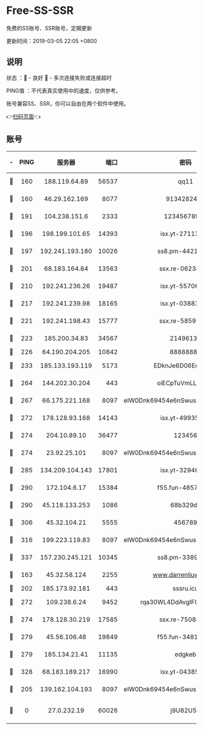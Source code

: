 # Free-SS-SSR

免费的SS账号、SSR账号，定期更新

更新时间：2019-03-05 22:05 +0800

## 说明

状态     ：🙂 - 良好 🙁 - 多次连接失败或连接超时

PING值   ：不代表真实使用中的速度，仅供参考。

账号兼容SS、SSR，你可以自由在两个软件中使用。

👉[扫码页面](https://liesauer.github.io/free-ss-ssr.github.io/)👈

## 账号

|-|PING|服务器|端口|密码|加密方式|区域|
|:----:|:----:|:-----:|-----:|:----:|:----:|:----:|
|🙂|160|188.119.64.89|56537|qq11|aes-256-cfb|RU|
|🙂|160|46.29.162.169|8077|9134282479|aes-256-cfb|RU|
|🙂|191|104.238.151.6|2333|12345678900|aes-256-cfb|JP|
|🙂|196|198.199.101.65|14393|isx.yt-27113496|aes-256-cfb|US|
|🙂|197|192.241.193.180|10026|ss8.pm-44218245|aes-256-cfb|US|
|🙂|201|68.183.164.84|13563|ssx.re-06234172|aes-256-cfb|US|
|🙂|210|192.241.236.26|19487|isx.yt-55706100|aes-256-cfb|US|
|🙂|217|192.241.239.98|18165|isx.yt-03883101|aes-256-cfb|US|
|🙂|221|192.241.198.43|15777|ssx.re-58597661|aes-256-cfb|US|
|🙂|223|185.200.34.83|34567|21496138|aes-256-cfb|US|
|🙂|226|64.190.204.205|10842|88888888|rc4-md5|US|
|🙂|233|185.133.193.119|5173|EDknJe6D06EoWDaw|aes-256-cfb|US|
|🙂|264|144.202.30.204|443|oiECpTuVmLLxk4Ts|aes-256-cfb|US|
|🙂|267|66.175.221.168|8097|eIW0Dnk69454e6nSwuspv9DmS201tQ0D|aes-256-cfb|US|
|🙂|272|178.128.93.168|14143|isx.yt-49935432|aes-256-cfb|SG|
|🙂|274|204.10.89.10|36477|123456|aes-256-cfb|US|
|🙂|274|23.92.25.101|8097|eIW0Dnk69454e6nSwuspv9DmS201tQ0D|aes-256-cfb|US|
|🙂|285|134.209.104.143|17801|isx.yt-32946841|aes-256-cfb|SG|
|🙂|290|172.104.6.17|15384|f55.fun-48571850|aes-256-cfb|US|
|🙂|290|45.118.133.253|1086|68b329da|aes-256-cfb|SG|
|🙂|306|45.32.104.21|5555|456789|aes-256-cfb|SG|
|🙂|316|199.223.119.83|8097|eIW0Dnk69454e6nSwuspv9DmS201tQ0D|aes-256-cfb|US|
|🙂|337|157.230.245.121|10345|ss8.pm-33892732|aes-256-cfb|SG|
|🙂|163|45.32.58.124|2255|www.darrenliuwei.com|aes-256-cfb|JP|
|🙂|202|185.173.92.181|443|sssru.icu|rc4-md5|RU|
|🙂|272|109.238.6.24|9452|rqa30WL4DdAvgIFG6Fs3znzTa|aes-256-cfb|FR|
|🙂|274|178.128.30.219|17585|ssx.re-75084911|aes-256-cfb|SG|
|🙂|279|45.56.106.48|19849|f55.fun-34811543|aes-256-cfb|US|
|🙂|279|185.134.21.41|11135|edgkeb|aes-256-cfb|GB|
|🙂|328|68.183.189.217|16990|isx.yt-04385835|aes-256-cfb|SG|
|🙁|205|139.162.104.193|8097|eIW0Dnk69454e6nSwuspv9DmS201tQ0D|aes-256-cfb|JP|
|🙁|0|27.0.232.19|60026|j9U82U53|xchacha20-ietf-poly1305|HK|
